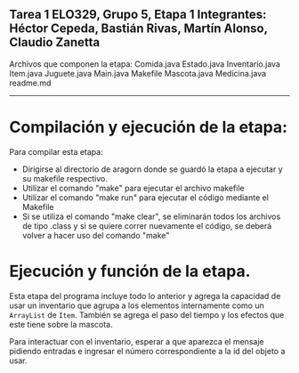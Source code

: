 Tarea 1 ELO329, Grupo 5, Etapa 1
Integrantes: Héctor Cepeda, Bastián Rivas, Martín Alonso, Claudio Zanetta
-------------------------------------------------------------------------
Archivos que componen la etapa:
Comida.java
Estado.java
Inventario.java
Item.java
Juguete.java
Main.java
Makefile
Mascota.java
Medicina.java
readme.md

------------------------------------------------------------------------
# Compilación y ejecución de la etapa:

Para compilar esta etapa:
* Dirigirse al directorio de aragorn donde se guardó la etapa a ejecutar y su makefile respectivo.
* Utilizar el comando "make" para ejecutar el archivo makefile
* Utilizar el comando "make run" para ejecutar el código mediante el Makefile
* Si se utiliza el comando "make clear", se eliminarán todos los archivos de tipo .class y si se quiere correr nuevamente el código, se deberá volver a hacer uso del comando "make"

# Ejecución y función de la etapa.

Esta etapa del programa incluye todo lo anterior y agrega la capacidad de usar un inventario que agrupa a los elementos internamente como un ``ArrayList`` de ``Item``. 
También se agrega el paso del tiempo y los efectos que este tiene sobre la mascota.

Para interactuar con el inventario, esperar a que aparezca el mensaje pidiendo entradas e ingresar el número correspondiente a la id del objeto a usar.
